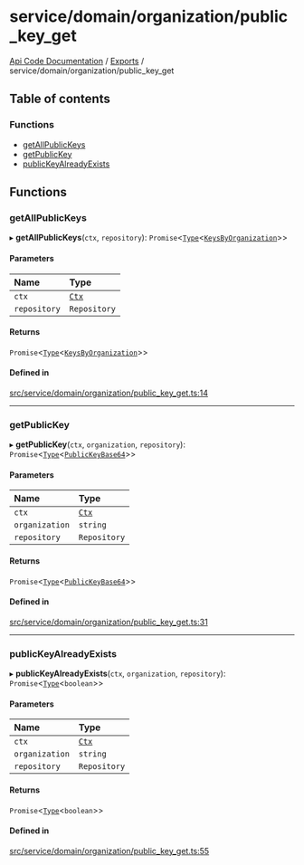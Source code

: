 # service/domain/organization/public\_key\_get
 
[Api Code Documentation](../README.md) / [Exports](../modules.md) / service/domain/organization/public\_key\_get

## Table of contents

### Functions

- [getAllPublicKeys](service_domain_organization_public_key_get.md#getallpublickeys)
- [getPublicKey](service_domain_organization_public_key_get.md#getpublickey)
- [publicKeyAlreadyExists](service_domain_organization_public_key_get.md#publickeyalreadyexists)

## Functions

### getAllPublicKeys

▸ **getAllPublicKeys**(`ctx`, `repository`): `Promise`\<[`Type`](result.md#type)\<[`KeysByOrganization`](service_domain_organization_public_key_eventsourcing.md#keysbyorganization)\>\>

#### Parameters

| Name | Type |
| :------ | :------ |
| `ctx` | [`Ctx`](../interfaces/lib_ctx.Ctx.md) |
| `repository` | `Repository` |

#### Returns

`Promise`\<[`Type`](result.md#type)\<[`KeysByOrganization`](service_domain_organization_public_key_eventsourcing.md#keysbyorganization)\>\>

#### Defined in

[src/service/domain/organization/public_key_get.ts:14](https://github.com/openkfw/TruBudget/blob/26ade46/api/src/service/domain/organization/public_key_get.ts#L14)

___

### getPublicKey

▸ **getPublicKey**(`ctx`, `organization`, `repository`): `Promise`\<[`Type`](result.md#type)\<[`PublicKeyBase64`](service_domain_organization_public_key.md#publickeybase64)\>\>

#### Parameters

| Name | Type |
| :------ | :------ |
| `ctx` | [`Ctx`](../interfaces/lib_ctx.Ctx.md) |
| `organization` | `string` |
| `repository` | `Repository` |

#### Returns

`Promise`\<[`Type`](result.md#type)\<[`PublicKeyBase64`](service_domain_organization_public_key.md#publickeybase64)\>\>

#### Defined in

[src/service/domain/organization/public_key_get.ts:31](https://github.com/openkfw/TruBudget/blob/26ade46/api/src/service/domain/organization/public_key_get.ts#L31)

___

### publicKeyAlreadyExists

▸ **publicKeyAlreadyExists**(`ctx`, `organization`, `repository`): `Promise`\<[`Type`](result.md#type)\<`boolean`\>\>

#### Parameters

| Name | Type |
| :------ | :------ |
| `ctx` | [`Ctx`](../interfaces/lib_ctx.Ctx.md) |
| `organization` | `string` |
| `repository` | `Repository` |

#### Returns

`Promise`\<[`Type`](result.md#type)\<`boolean`\>\>

#### Defined in

[src/service/domain/organization/public_key_get.ts:55](https://github.com/openkfw/TruBudget/blob/26ade46/api/src/service/domain/organization/public_key_get.ts#L55)
